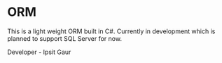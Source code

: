 # ORM
This is a light weight ORM built in C#. Currently in development which is planned to support SQL Server for now.

Developer - Ipsit Gaur
